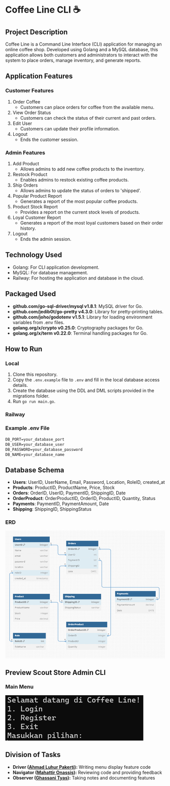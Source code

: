 # Coffee Line CLI ☕
## Project Description
Coffee Line is a Command Line Interface (CLI) application for managing an online coffee shop. Developed using Golang and a MySQL database, this application allows both customers and administrators to interact with the system to place orders, manage inventory, and generate reports.

## Application Features
### Customer Features
1. Order Coffee
    - Customers can place orders for coffee from the available menu.
2. View Order Status
    - Customers can check the status of their current and past orders.
3. Edit User
    - Customers can update their profile information.
4. Logout
    - Ends the customer session.

### Admin Features
1. Add Product
    - Allows admins to add new coffee products to the inventory.
2. Restock Product
    - Enables admins to restock existing coffee products.
3. Ship Orders
    - Allows admins to update the status of orders to 'shipped'.
4. Popular Product Report
    - Generates a report of the most popular coffee products.
5. Product Stock Report
    - Provides a report on the current stock levels of products.
6. Loyal Customer Report
    - Generates a report of the most loyal customers based on their order history.
7. Logout
    - Ends the admin session.

## Technology Used
- Golang: For CLI application development.
- MySQL: For database management.
- Railway: For hosting the application and database in the cloud.

## Packaged Used
- **github.com/go-sql-driver/mysql v1.8.1**: MySQL driver for Go.
- **github.com/jedib0t/go-pretty v4.3.0**: Library for pretty-printing tables.
- **github.com/joho/godotenv v1.5.1**: Library for loading environment variables from .env files.
- **golang.org/x/crypto v0.25.0**: Cryptography packages for Go.
- **golang.org/x/term v0.22.0**: Terminal handling packages for Go.

## How to Run
### Local
1. Clone this repository.
2. Copy the `.env.example` file to `.env` and fill in the local database access details.
3. Create the database using the DDL and DML scripts provided in the migrations folder.
4. Run `go run main.go`.

### Railway

### Example .env File
```DB_HOST=your_database_host
DB_PORT=your_database_port
DB_USER=your_database_user
DB_PASSWORD=your_database_password
DB_NAME=your_database_name
```

## Database Schema
- **Users**: UserID, UserName, Email, Password, Location, RoleID, created_at
- **Products**: ProductID, ProductName, Price, Stock
- **Orders**: OrderID, UserID, PaymentID, ShippingID, Date
- **OrderProduct**: OrderProductID, OrderID, ProductID, Quantity, Status
- **Payments**: PaymentID, PaymentAmount, Date
- **Shipping**: ShippingID, ShippingStatus

### ERD
![ERD](./sql/erd.png)

## Preview Scout Store Admin CLI
### Main Menu
![login](./images/login.png)

## Division of Tasks
- **Driver ([Ahmad Luhur Pakerti](https://github.com/00shiki)):** Writing menu display feature code
- **Navigator ([Mahattir Onassis]()):** Reviewing code and providing feedback
- **Observer ([Ghassani Tyas](https://github.com/ghssni)):** Taking notes and documenting features


